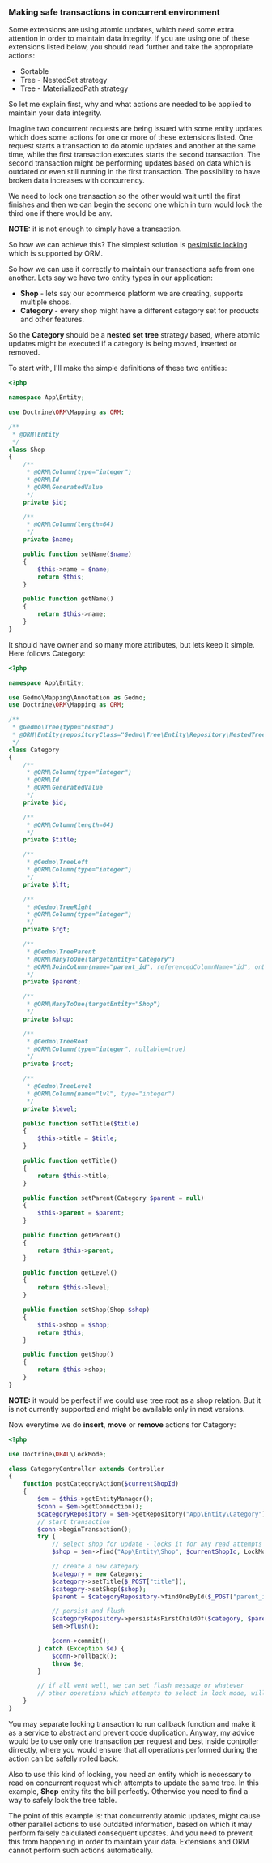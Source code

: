 ### Making safe transactions in concurrent environment

Some extensions are using atomic updates, which need some extra attention
in order to maintain data integrity. If you are using one of these extensions
listed below, you should read further and take the appropriate actions:

- Sortable
- Tree - NestedSet strategy
- Tree - MaterializedPath strategy

So let me explain first, why and what actions are needed to be applied to
maintain your data integrity.

Imagine two concurrent requests are being issued with some entity updates which does
some actions for one or more of these extensions listed. One request starts a transaction
to do atomic updates and another at the same time, while the first transaction executes
starts the second transaction. The second transaction might be performing updates based
on data which is outdated or even still running in the first transaction. The possibility
to have broken data increases with concurrency.

We need to lock one transaction so the other would wait until the first finishes and then we can
begin the second one which in turn would lock the third one if there would be any.

**NOTE:** it is not enough to simply have a transaction.

So how we can achieve this? The simplest solution is [pesimistic locking](http://docs.doctrine-project.org/projects/doctrine-orm/en/latest/reference/transactions-and-concurrency.html#pessimistic-locking) which is supported by ORM.

So how we can use it correctly to maintain our transactions safe from one another. Lets say we have two entity types in
our application:

- **Shop** - lets say our ecommerce platform we are creating, supports multiple shops.
- **Category** - every shop might have a different category set for products and other features.

So the **Category** should be a **nested set tree** strategy based, where atomic updates might be executed
if a category is being moved, inserted or removed.

To start with, I'll make the simple definitions of these two entities:

``` php
<?php

namespace App\Entity;

use Doctrine\ORM\Mapping as ORM;

/**
 * @ORM\Entity
 */
class Shop
{
    /**
     * @ORM\Column(type="integer")
     * @ORM\Id
     * @ORM\GeneratedValue
     */
    private $id;

    /**
     * @ORM\Column(length=64)
     */
    private $name;

    public function setName($name)
    {
        $this->name = $name;
        return $this;
    }

    public function getName()
    {
        return $this->name;
    }
}
```

It should have owner and so many more attributes, but lets keep it simple. Here follows Category:

``` php
<?php

namespace App\Entity;

use Gedmo\Mapping\Annotation as Gedmo;
use Doctrine\ORM\Mapping as ORM;

/**
 * @Gedmo\Tree(type="nested")
 * @ORM\Entity(repositoryClass="Gedmo\Tree\Entity\Repository\NestedTreeRepository")
 */
class Category
{
    /**
     * @ORM\Column(type="integer")
     * @ORM\Id
     * @ORM\GeneratedValue
     */
    private $id;

    /**
     * @ORM\Column(length=64)
     */
    private $title;

    /**
     * @Gedmo\TreeLeft
     * @ORM\Column(type="integer")
     */
    private $lft;

    /**
     * @Gedmo\TreeRight
     * @ORM\Column(type="integer")
     */
    private $rgt;

    /**
     * @Gedmo\TreeParent
     * @ORM\ManyToOne(targetEntity="Category")
     * @ORM\JoinColumn(name="parent_id", referencedColumnName="id", onDelete="CASCADE")
     */
    private $parent;

    /**
     * @ORM\ManyToOne(targetEntity="Shop")
     */
    private $shop;

    /**
     * @Gedmo\TreeRoot
     * @ORM\Column(type="integer", nullable=true)
     */
    private $root;

    /**
     * @Gedmo\TreeLevel
     * @ORM\Column(name="lvl", type="integer")
     */
    private $level;

    public function setTitle($title)
    {
        $this->title = $title;
    }

    public function getTitle()
    {
        return $this->title;
    }

    public function setParent(Category $parent = null)
    {
        $this->parent = $parent;
    }

    public function getParent()
    {
        return $this->parent;
    }

    public function getLevel()
    {
        return $this->level;
    }

    public function setShop(Shop $shop)
    {
        $this->shop = $shop;
        return $this;
    }

    public function getShop()
    {
        return $this->shop;
    }
}
```

**NOTE:** it would be perfect if we could use tree root as a shop relation. But it is not currently supported and
might be available only in next versions.

Now everytime we do **insert**, **move** or **remove** actions for Category:

``` php
<?php

use Doctrine\DBAL\LockMode;

class CategoryController extends Controller
{
    function postCategoryAction($currentShopId)
    {
        $em = $this->getEntityManager();
        $conn = $em->getConnection();
        $categoryRepository = $em->getRepository("App\Entity\Category");
        // start transaction
        $conn->beginTransaction();
        try {
            // select shop for update - locks it for any read attempts until this transaction ends
            $shop = $em->find("App\Entity\Shop", $currentShopId, LockMode::PESSIMISTIC_WRITE);

            // create a new category
            $category = new Category;
            $category->setTitle($_POST["title"]);
            $category->setShop($shop);
            $parent = $categoryRepository->findOneById($_POST["parent_id"]);

            // persist and flush
            $categoryRepository->persistAsFirstChildOf($category, $parent);
            $em->flush();

            $conn->commit();
        } catch (Exception $e) {
            $conn->rollback();
            throw $e;
        }

        // if all went well, we can set flash message or whatever
        // other operations which attempts to select in lock mode, will wait till this transaction ends.
    }
}
```

You may separate locking transaction to run callback function and make it as a service to abstract and prevent
code duplication. Anyway, my advice would be to use only one transaction per request and best inside controller
dirrectly, where you would ensure that all operations performed during the action can be safelly rolled back.

Also to use this kind of locking, you need an entity which is necessary to read on concurrent request which attempts
to update the same tree. In this example, **Shop** entity fits the bill perfectly. Otherwise you need to find a way to
safely lock the tree table.

The point of this example is: that concurrently atomic updates, might cause other parallel actions to use outdated
information, based on which it may perform falsely calculated consequent updates. And you need to prevent this from
happening in order to maintain your data. Extensions and ORM cannot perform such actions automatically.

